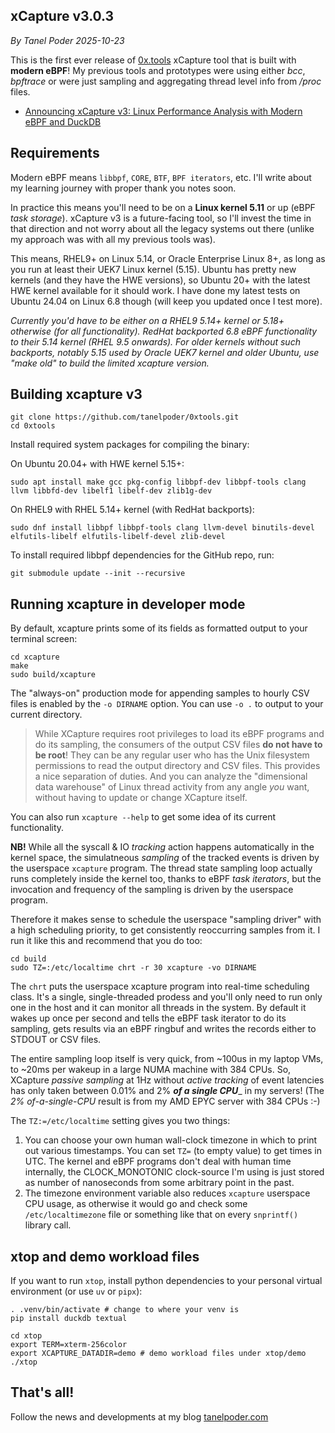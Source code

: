 ## xCapture v3.0.3
_By Tanel Poder_
_2025-10-23_

This is the first ever release of [0x.tools](https://0x.tools) xCapture tool that is built with **modern eBPF**! My previous tools and prototypes were using either _bcc_, _bpftrace_ or were just sampling and aggregating thread level info from _/proc_ files.

* [Announcing xCapture v3: Linux Performance Analysis with Modern eBPF and DuckDB](https://tanelpoder.com/posts/xcapture-v3-alpha-ebpf-performance-analysis-with-duckdb/)

## Requirements

Modern eBPF means `libbpf`, `CORE`, `BTF`, `BPF iterators`, etc. I'll write about my learning journey with proper thank you notes soon.

In practice this means you'll need to be on a **Linux kernel 5.11** or up (eBPF _task storage_). xCapture v3 is a future-facing tool, so I'll invest the time in that direction and not worry about all the legacy systems out there (unlike my approach was with all my previous tools was).

This means, RHEL9+ on Linux 5.14, or Oracle Enterprise Linux 8+, as long as you run at least their UEK7 Linux kernel (5.15). Ubuntu has pretty new kernels (and they have the HWE versions), so Ubuntu 20+ with the latest HWE kernel available for it should work. I have done my latest tests on Ubuntu 24.04 on Linux 6.8 though (will keep you updated once I test more).

_Currently you'd have to be either on a RHEL9 5.14+ kernel or 5.18+ otherwise (for all functionality). RedHat backported 6.8 eBPF functionality to their 5.14 kernel (RHEL 9.5 onwards). For older kernels without such backports, notably 5.15 used by Oracle UEK7 kernel and older Ubuntu, use "make old" to build the limited xcapture version._

## Building xcapture v3

```
git clone https://github.com/tanelpoder/0xtools.git
cd 0xtools
```

Install required system packages for compiling the binary:

On Ubuntu 20.04+ with HWE kernel 5.15+:

```
sudo apt install make gcc pkg-config libbpf-dev libbpf-tools clang llvm libbfd-dev libelf1 libelf-dev zlib1g-dev
```

On RHEL9 with RHEL 5.14+ kernel (with RedHat backports):

```
sudo dnf install libbpf libbpf-tools clang llvm-devel binutils-devel elfutils-libelf elfutils-libelf-devel zlib-devel
```

To install required libbpf dependencies for the GitHub repo, run:

```
git submodule update --init --recursive
```

## Running xcapture in developer mode

By default, xcapture prints some of its fields as formatted output to your terminal screen:

```
cd xcapture
make
sudo build/xcapture
```

The "always-on" production mode for appending samples to hourly CSV files is enabled by the `-o DIRNAME` option. You can use `-o .` to output to your current directory.

> While XCapture requires root privileges to load its eBPF programs and do its sampling, the consumers of the output CSV files **do not have to be root**! They can be any regular user who has the Unix filesystem permissions to read the output directory and CSV files. This provides a nice separation of duties. And you can analyze the "dimensional data warehouse" of Linux thread activity from any angle _you_ want, without having to update or change XCapture itself.

You can also run `xcapture --help` to get some idea of its current functionality.

**NB!** While all the syscall & IO _tracking_ action happens automatically in the kernel space, the simulatneous _sampling_ of the tracked events is driven by the userspace `xcapture` program. The thread state sampling loop actually runs completely inside the kernel too, thanks to eBPF _task iterators_, but the invocation and frequency of the sampling is driven by the userspace program.

Therefore it makes sense to schedule the userspace "sampling driver" with a high scheduling priority, to get consistently reoccurring samples from it. I run it like this and recommend that you do too:

```
cd build
sudo TZ=:/etc/localtime chrt -r 30 xcapture -vo DIRNAME
```

The `chrt` puts the userspace xcapture program into real-time scheduling class. It's a single, single-threaded prodess and you'll only need to run only one in the host and it can monitor all threads in the system. By default it wakes up once per second and tells the eBPF task iterator to do its sampling, gets results via an eBPF ringbuf and writes the records either to STDOUT or CSV files.

The entire sampling loop itself is very quick, from ~100us in my laptop VMs, to ~20ms per wakeup in a large NUMA machine with 384 CPUs. So, XCapture _passive sampling_ at 1Hz without _active tracking_ of event latencies has only taken between 0.01% and 2% _**of a single CPU**__ in my servers! (The _2% of-a-single-CPU_ result is from my AMD EPYC server with 384 CPUs :-)

The `TZ:=/etc/localtime` setting gives you two things:

1) You can choose your own human wall-clock timezone in which to print out various timestamps. You can set `TZ=` (to empty value) to get times in UTC. The kernel and eBPF programs don't deal with human time internally, the CLOCK\_MONOTONIC clock-source I'm using is just stored as number of nanoseconds from some arbitrary point in the past.
2) The timezone environment variable also reduces `xcapture` userspace CPU usage, as otherwise it would go and check some `/etc/localtimezone` file or something like that on every `snprintf()` library call.


## xtop and demo workload files
If you want to run `xtop`, install python dependencies to your personal virtual environment (or use `uv` or `pipx`):

```
. .venv/bin/activate # change to where your venv is
pip install duckdb textual

cd xtop
export TERM=xterm-256color
export XCAPTURE_DATADIR=demo # demo workload files under xtop/demo
./xtop

```

## That's all!

Follow the news and developments at my blog [tanelpoder.com](https://tanelpoder.com)

